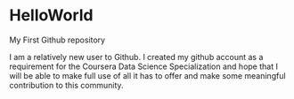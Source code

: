 HelloWorld
==========

My First Github repository

I am a relatively new user to Github. I created my github account as a requirement for the Coursera Data Science Specialization and hope that I will be able to make full use of all it has to offer and make some meaningful contribution to this community.
